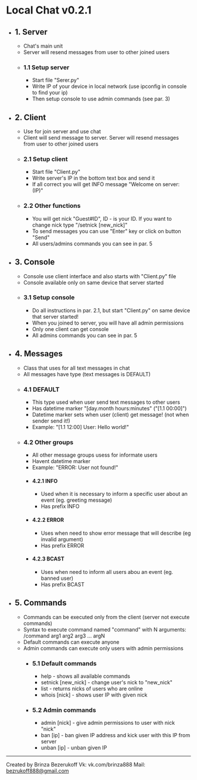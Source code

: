 # Local Chat v0.2.1
- ## 1. Server
  - Chat's main unit
  - Server will resend messages from user to other joined users
  - ### 1.1 Setup server
    - Start file "Serer.py"
    - Write IP of your device in local network (use ipconfig in console to find your ip)
    - Then setup console to use admin commands (see par. 3)
- ## 2. Client
  - Use for join server and use chat
  - Client will send message to server. Server will resend messages from user to other joined users
  - ### 2.1 Setup client
    - Start file "Client.py"
    - Write server's IP in the bottom text box and send it
    - If all correct you will get INFO message "Welcome on server: (IP)"
  - ### 2.2 Other functions
    - You will get nick "Guest#ID", ID - is your ID. If you want to change nick type "/setnick [new_nick]"
    - To send messages you can use "Enter" key or click on button "Send"
    - All users/admins commands you can see in par. 5
- ## 3. Console
  - Console use client interface and also starts with "Client.py" file
  - Console available only on same device that server started
  - ### 3.1 Setup console
    - Do all instructions in par. 2.1, but start "Client.py" on same device that server started!
    - When you joined to server, you will have all admin permissions
    - Only one client can get console
    - All admins commands you can see in par. 5
- ## 4. Messages
  - Class that uses for all text messages in chat
  - All messages have type (text messages is DEFAULT)
  - ### 4.1 DEFAULT
    - This type used when user send text messages to other users
    - Has datetime marker "[day.month hours:minutes" ("[1.1 00:00]")
    - Datetime marker sets when user (client) get message! (not when sender send it!)
    - Example: "[1.1 12:00] User: Hello world!"
  - ### 4.2 Other groups
    - All other message groups usess for informate users
    - Havent datetime marker
    - Example: "ERROR: User not found!"
    - #### 4.2.1 INFO
      - Used when it is necessary to inform a specific user about an event (eg. greeting message)
      - Has prefix INFO
    - #### 4.2.2 ERROR
      - Uses when need to show error message that will describe (eg invalid argument)
      - Has prefix ERROR
    - #### 4.2.3 BCAST
      - Uses when need to inform all users abou an event (eg. banned user)
      - Has prefix BCAST
- ## 5. Commands
  - Commands can be executed only from the client (server not execute commands)
  - Syntax to execute command named "command" with N arguments: /command arg1 arg2 arg3 ... argN
  - Default commands can execute anyone
  - Admin commands can execute only users with admin permissions
    - ### 5.1 Default commands
      - help - shows all available commands
      - setnick [new_nick] - change user's nick to "new_nick"
      - list - returns nicks of users who are online
      - whois [nick] - shows user IP with given nick
    - ### 5.2 Admin commands
      - admin [nick] - give admin permissions to user with nick "nick"
      - ban [ip] - ban given IP address and kick user with this IP from server
      - unban [ip] - unban given IP
---
Created by Brinza Bezerukoff
Vk: vk.com/brinza888
Mail: bezrukoff888@gmail.com
